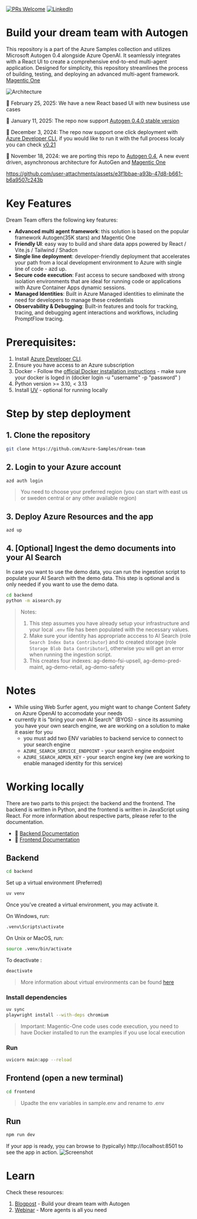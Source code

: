[![PRs Welcome](https://img.shields.io/badge/PRs-welcome-brightgreen.svg?style=flat-square)](http://makeapullrequest.com)
[![LinkedIn](https://img.shields.io/badge/LinkedIn-Connect-blue)](https://www.linkedin.com/in/yaniv-vaknin-7a8324178/)

# Build your dream team with Autogen

This repository is a part of the Azure Samples collection and utilizes Microsoft Autogen 0.4 alongside Azure OpenAI. It seamlessly integrates with a React UI to create a comprehensive end-to-end multi-agent application. Designed for simplicity, this repository streamlines the process of building, testing, and deploying an advanced multi-agent framework. [Magentic One](https://www.microsoft.com/en-us/research/articles/magentic-one-a-generalist-multi-agent-system-for-solving-complex-tasks/)
 

![Architecture](assets/architecture.png)


:tada: February 25, 2025: We have a new React based UI with new business use cases

:tada: January 11, 2025: The repo now support [Autogen 0.4.0 stable version](https://microsoft.github.io/autogen/stable/)

:tada: December 3, 2024: The repo now support one click deployment with [Azure Developer CLI](https://learn.microsoft.com/en-us/azure/developer/azure-developer-cli/), if you would like to run it with the full process localy you can check [v0.21](https://github.com/yanivvak/dream-team/tree/v0.21)

:tada: November 18, 2024: we are porting this repo to  [Autogen 0.4](https://microsoft.github.io/autogen/0.4.0.dev6/index.html), A new event driven, asynchronous architecture for AutoGen and [Magentic One](https://github.com/microsoft/autogen/tree/main/python/packages/autogen-magentic-one)


https://github.com/user-attachments/assets/e3f1bbae-a93b-47d8-b661-b6a9507c243b


# Key Features

Dream Team offers the following key features:

- **Advanced multi agent framework**: this solution is based on the popular framework Autogen(35K stars) and Magentic One
- **Friendly UI**: easy way to build and share data apps powered by React / Vite.js / Tailwind / Shadcn
- **Single line deployment**: developer-friendly deployment that accelerates your path from a local development environment to Azure with single line of code - azd up.
- **Secure code execution**:  Fast access to secure sandboxed with strong isolation environments that are ideal for running code or applications with Azure Container Apps dynamic sessions.
- **Managed Identities**: Built in Azure Managed identities to eliminate the need for developers to manage these credentials
- **Observability & Debugging**: Built-in features and tools for tracking, tracing, and debugging agent interactions and workflows, including PromptFlow tracing.


# Prerequisites:

1. Install [Azure Developer CLI](https://learn.microsoft.com/en-us/azure/developer/azure-developer-cli/install-azd?tabs=winget-windows%2Cbrew-mac%2Cscript-linux&pivots=os-windows).
2. Ensure you have access to an Azure subscription
3. Docker - Follow the [official Docker installation instructions](https://docs.docker.com/get-started/get-docker/) - make sure your docker is loged in (docker login -u "username" -p "password"
 )
4. Python version >= 3.10, < 3.13
5. Install [UV](https://github.com/astral-sh/uv?tab=readme-ov-file#installation) - optional for running locally


# Step by step deployment
   
## 1. Clone the repository     
```bash  
git clone https://github.com/Azure-Samples/dream-team  
```
## 2. Login to your Azure account
```bash
azd auth login
```
> You need to choose your preferred region (you can start with east us or sweden central or any other available region)

## 3. Deploy Azure Resources and the app

```bash
azd up
```

## 4. [Optional] Ingest the demo documents into your AI Search

In case you want to use the demo data, you can run the ingestion script to populate your AI Search with the demo data. This step is optional and is only needed if you want to use the demo data.

```bash
cd backend
python -m aisearch.py
```

> Notes:
> 1. This step assumes you have already setup your infrastructure and your local `.env` file has been populated with the necessary values.
> 2. Make sure your identity has appropriate acccess to AI Search (role `Search Index Data Contributor`) and to created storage (role `Storage Blob Data Contributor`), otherwise you will get an error when running the ingestion script.
> 3. This creates four indexes: ag-demo-fsi-upsell, ag-demo-pred-maint, ag-demo-retail, ag-demo-safety

# Notes 
- While using Web Surfer agent, you might want to change Content Safety on Azure OpenAI to accomodate your needs
- currently it is "bring your own AI Search" (BYOS) - since its assuming you have your own search engine, we are working on a solution to make it easier for you
   - you must add two ENV variables to backend service to connect to your search engine
   - `AZURE_SEARCH_SERVICE_ENDPOINT` - your search engine endpoint
   - `AZURE_SEARCH_ADMIN_KEY` - your search engine key (we are working to enable managed identity for this service)
 

# Working locally  

There are two parts to this project: the backend and the frontend. The backend is written in Python, and the frontend is written in JavaScript using React. For more information about respective parts, please refer to the documentation.

- 🦾 [Backend Documentation](./docs/backend.md)
- 🦾 [Frontend Documentation](./docs/frontend.md)

## Backend

```bash  
cd backend  
```
Set up a virtual environment (Preferred)
```bash
uv venv
```
Once you’ve created a virtual environment, you may activate it.

On Windows, run:
```bash
.venv\Scripts\activate
```
On Unix or MacOS, run:
```bash
source .venv/bin/activate
```
To deactivate :
```bash
deactivate
```
> More information about virtual environments can be found [here](https://docs.python.org/3/tutorial/venv.html)

### Install dependencies
```bash
uv sync
playwright install --with-deps chromium
```

> Important: Magentic-One code uses code execution, you need to have Docker installed to run the examples if you use local execution

### Run
```bash
uvicorn main:app --reload
```

## Frontend (open a new terminal)
```bash
cd frontend
```
> Upadte the env variables in sample.env and rename to .env

## Run
```bash
npm run dev
```
If your app is ready, you can browse to (typically) http://localhost:8501 to see the app in action.
![Screenshot](./assets/application.png)

# Learn
Check these resources:
1. [Blogpost](https://techcommunity.microsoft.com/blog/Azure-AI-Services-blog/build-your-dream-team-with-autogen/4157961) - Build your dream team with Autogen
2. [Webinar](https://youtu.be/wB9gD9FkgNA?si=WU3H0QL37RCiTGvl) - More agents is all you need
